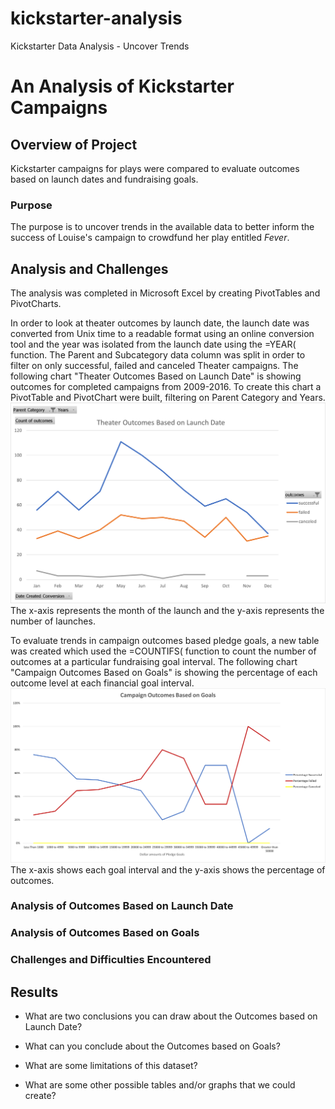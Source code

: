 # kickstarter-analysis
Kickstarter Data Analysis - Uncover Trends
# An Analysis of Kickstarter Campaigns

## Overview of Project
Kickstarter campaigns for plays were compared to evaluate outcomes based on launch dates and fundraising goals.

### Purpose
The purpose is to uncover trends in the available data to better inform the success of Louise's campaign to crowdfund her play entitled *Fever*.

## Analysis and Challenges

The analysis was completed in Microsoft Excel by creating PivotTables and PivotCharts.

In order to look at theater outcomes by launch date, the launch date was converted from Unix time to a readable format using an online conversion tool and the year was isolated from the launch date using the =YEAR( function. 
The Parent and Subcategory data column was split in order to filter on only successful, failed and canceled Theater campaigns. 
The following chart "Theater Outcomes Based on Launch Date" is showing outcomes for completed campaigns from 2009-2016.
To create this chart a PivotTable and PivotChart were built, filtering on Parent Category and Years.  
![Theater Outcomes vs Launch](/Theater_Outcomes_vs_Launch.png)
The x-axis represents the month of the launch and the y-axis represents the number of launches. 

To evaluate trends in campaign outcomes based pledge goals, a new table was created which used the =COUNTIFS( function to count the number of outcomes at a particular fundraising goal interval.
The following chart "Campaign Outcomes Based on Goals" is showing the percentage of each outcome level at each financial goal interval.
![Outcomes vs Goals](/Outcomes_vs_Goals.png)
The x-axis shows each goal interval and the y-axis shows the percentage of outcomes.

### Analysis of Outcomes Based on Launch Date

### Analysis of Outcomes Based on Goals

### Challenges and Difficulties Encountered

## Results

- What are two conclusions you can draw about the Outcomes based on Launch Date?

- What can you conclude about the Outcomes based on Goals?

- What are some limitations of this dataset?

- What are some other possible tables and/or graphs that we could create?
